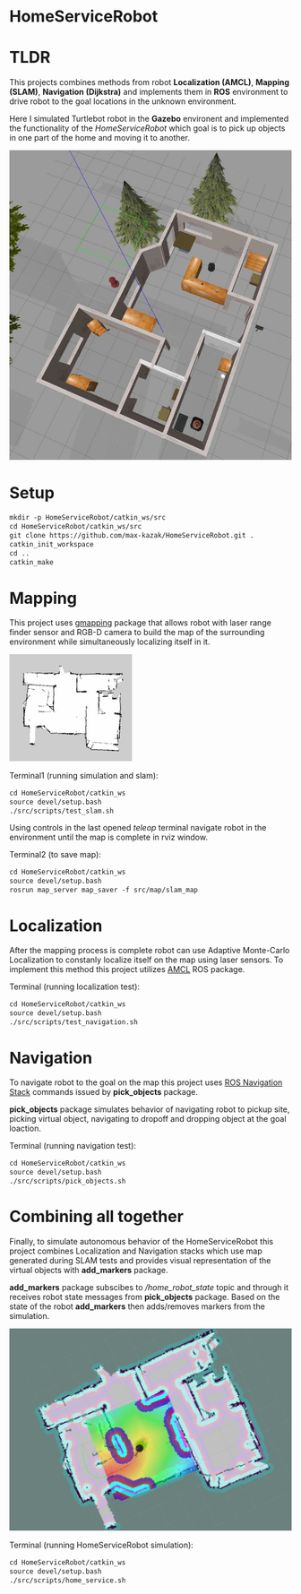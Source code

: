 HomeServiceRobot
==================

# TLDR
This projects combines methods from robot **Localization (AMCL)**, **Mapping (SLAM)**, **Navigation (Dijkstra)** and implements them in **ROS** environment to drive robot to the goal locations in the unknown environment.

Here I simulated Turtlebot robot in the **Gazebo** environent and implemented the functionality of the *HomeServiceRobot* which goal is to pick up objects in one part of the home and moving it to another.

![gazebo environment](/screenshots/gazebo.jpg)


# Setup

```
mkdir -p HomeServiceRobot/catkin_ws/src
cd HomeServiceRobot/catkin_ws/src
git clone https://github.com/max-kazak/HomeServiceRobot.git .
catkin_init_workspace
cd ..
catkin_make
```

# Mapping
This project uses [gmapping](http://wiki.ros.org/gmapping) package that allows robot with laser range finder sensor and RGB-D camera to build the map of the surrounding environment while simultaneously localizing itself in it.

![slam_map](/screenshots/slam_map.jpg)

Terminal1 (running simulation and slam):

```
cd HomeServiceRobot/catkin_ws
source devel/setup.bash
./src/scripts/test_slam.sh
```

Using controls in the last opened _teleop_ terminal navigate robot in the environment until the map is complete in rviz window.

Terminal2 (to save map):

```
cd HomeServiceRobot/catkin_ws
source devel/setup.bash
rosrun map_server map_saver -f src/map/slam_map
```

# Localization
After the mapping process is complete robot can use Adaptive Monte-Carlo Localization to constanly localize itself on the map using laser sensors. To implement this method this project utilizes [AMCL](http://wiki.ros.org/amcl) ROS package.

Terminal (running localization test):

```
cd HomeServiceRobot/catkin_ws
source devel/setup.bash
./src/scripts/test_navigation.sh
```

# Navigation
To navigate robot to the goal on the map this project uses [ROS Navigation Stack](http://wiki.ros.org/navigation/Tutorials/SendingSimpleGoals) commands issued by **pick_objects** package.

**pick_objects** package simulates behavior of navigating robot to pickup site, picking virtual object, navigating to dropoff and dropping object at the goal loaction.

Terminal (running navigation test):

```
cd HomeServiceRobot/catkin_ws
source devel/setup.bash
./src/scripts/pick_objects.sh
```

# Combining all together
Finally, to simulate autonomous behavior of the HomeServiceRobot this project combines Localization and Navigation stacks which use map generated during SLAM tests and provides visual representation of the virtual objects with **add_markers** package.  

**add_markers** package subscibes to */home_robot_state* topic and through it receives robot state messages from **pick_objects** package. Based on the state of the robot **add_markers** then adds/removes markers from the simulation.

![rviz vizualization](/screenshots/rviz.png)

Terminal (running HomeServiceRobot simulation):

```
cd HomeServiceRobot/catkin_ws
source devel/setup.bash
./src/scripts/home_service.sh
```
